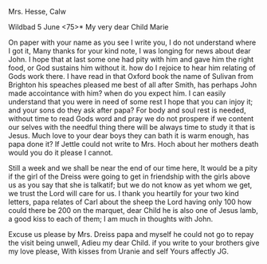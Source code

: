 Mrs. Hesse, Calw

 Wildbad 5 June <75>*
My very dear Child Marie

On paper with your name as you see I write you, I do not understand where I got it, Many thanks for your kind note, I was longing for news about dear John. I hope that at last some one had pity with him and gave him the right food, or God sustains him without it. how do I rejoice to hear him relating of Gods work there. I have read in that Oxford book the name of Sulivan from Brighton his speaches pleased me best of all after Smith, has perhaps John made accointance with him? when do you expect him. I can easily understand that you were in need of some rest I hope that you can injoy it; and your sons do they ask after papa? For body and soul rest is needed, without time to read Gods word and pray we do not prospere if we content our selves with the needful thing there will be always time to study it that is Jesus. Much love to your dear boys they can bath it is warm enough, has papa done it? If Jettle could not write to Mrs. Hoch about her mothers death would you do it please I cannot.

Still a week and we shall be near the end of our time here, It would be a pity if the girl of the Dreiss were going to get in friendship with the girls above us as you say that she is talkatif; but we do not know as yet whom we get, we trust the Lord will care for us. I thank you heartily for your two kind letters, papa relates of Carl about the sheep the Lord having only 100 how could there be 200 on the marquet, dear Child he is also one of Jesus lamb, a good kiss to each of them; I am much in thoughts with John.

Excuse us please by Mrs. Dreiss papa and myself he could not go to repay the visit being unwell, Adieu my dear Child. if you write to your brothers give my love please, With kisses from Uranie and self
 Yours affectly JG.
